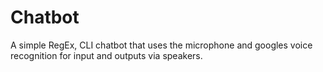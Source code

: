 # Chatbot
A simple RegEx, CLI chatbot that uses the microphone and googles voice recognition for input and outputs via speakers.
